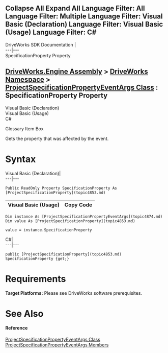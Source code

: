        

 Collapse All Expand All  Language Filter: All  Language Filter: Multiple  Language Filter: Visual Basic (Declaration) Language Filter: Visual Basic (Usage) Language Filter: C#  
---  
DriveWorks SDK Documentation  |   
---|---  
SpecificationProperty Property   
  
[DriveWorks.Engine Assembly](topic2156.md) > [DriveWorks Namespace](topic2159.md) > [ProjectSpecificationPropertyEventArgs Class](topic4874.md) : SpecificationProperty Property  
---  
  
Visual Basic (Declaration)    
Visual Basic (Usage)    
C# 

Glossary Item Box

Gets the property that was affected by the event. 

# Syntax

Visual Basic (Declaration)|   
---|---  
      
    
    Public ReadOnly Property SpecificationProperty As [ProjectSpecificationProperty](topic4853.md)  
  
Visual Basic (Usage)| Copy Code  
---|---  
      
    
    Dim instance As [ProjectSpecificationPropertyEventArgs](topic4874.md)
    Dim value As [ProjectSpecificationProperty](topic4853.md)
     
    value = instance.SpecificationProperty  
  
C#|   
---|---  
      
    
    public [ProjectSpecificationProperty](topic4853.md) SpecificationProperty {get;}  
  
# Requirements

**Target Platforms:** Please see DriveWorks software prerequisites.

# See Also

#### Reference

[ProjectSpecificationPropertyEventArgs Class](topic4874.md)   
[ProjectSpecificationPropertyEventArgs Members](topic4875.md)


